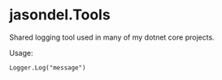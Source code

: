 # jasondel.Tools

Shared logging tool used in many of my dotnet core projects.

Usage: 
~~~ 
Logger.Log("message") 
~~~
